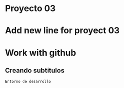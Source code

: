 # Proyecto 03
# Add new line for proyect 03
# Work with github
## Creando subtitulos

``
Entorno de desarrollo
``
